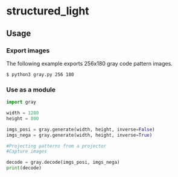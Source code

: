 # structured_light

## Usage
### Export images
The following example exports 256x180 gray code pattern images.
```
$ python3 gray.py 256 180
```

### Use as a module
```python
import gray

width = 1280
height = 800

imgs_posi = gray.generate(width, height, inverse=False)
imgs_nega = gray.generate(width, height, inverse=True)

#Projecting patterns from a projector
#Capture images

decode = gray.decode(imgs_posi, imgs_nega)
print(decode)
```
